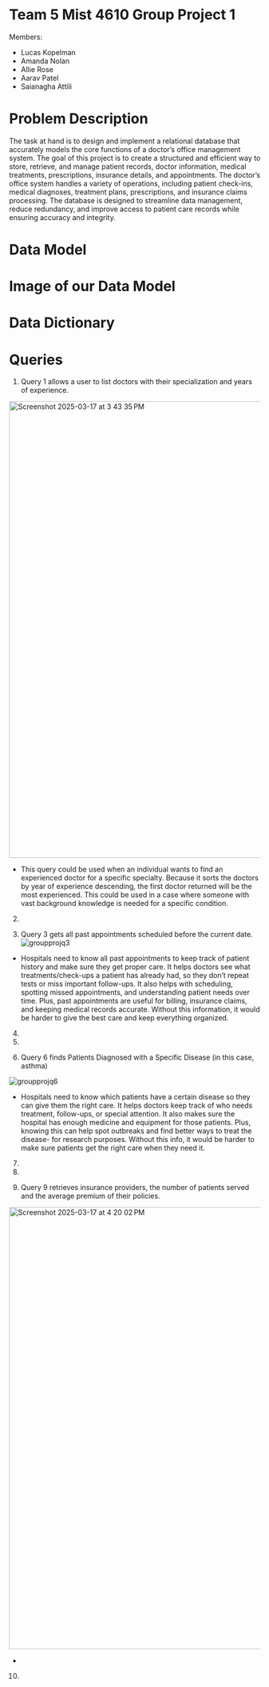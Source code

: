 # Team 5 Mist 4610 Group Project 1

Members:
- Lucas Kopelman
-  Amanda Nolan
-  Allie Rose
-  Aarav Patel
-  Saianagha Attili

# Problem Description
The task at hand is to design and implement a relational database that accurately models the core functions of a doctor’s office management system. The goal of this project is to create a structured and efficient way to store, retrieve, and manage patient records, doctor information, medical treatments, prescriptions, insurance details, and appointments.
The doctor’s office system handles a variety of operations, including patient check-ins, medical diagnoses, treatment plans, prescriptions, and insurance claims processing. The database is designed to streamline data management, reduce redundancy, and improve access to patient care records while ensuring accuracy and integrity.

# Data Model

# Image of our Data Model




# Data Dictionary

# Queries 

1. Query 1 allows a user to list doctors with their specialization and years of experience.

<img width="913" alt="Screenshot 2025-03-17 at 3 43 35 PM" src="https://github.com/user-attachments/assets/90ed8a08-ef14-43ba-a9d2-8463d12bf3fc" />

- This query could be used when an individual wants to find an experienced doctor for a specific specialty. Because it sorts the doctors by year of experience descending, the first doctor returned will be the most experienced. This could be used in a case where someone with vast background knowledge is needed for a specific condition.

2.

3. Query 3 gets all past appointments scheduled before the current date.
![groupprojq3](https://github.com/user-attachments/assets/d4f72ccf-aaf8-4eef-8b5b-077d9de402eb)


- Hospitals need to know all past appointments to keep track of patient history and make sure they get proper care. It helps doctors see what treatments/check-ups a patient has already had, so they don’t repeat tests or miss important follow-ups. It also helps with scheduling, spotting missed appointments, and understanding patient needs over time. Plus, past appointments are useful for billing, insurance claims, and keeping medical records accurate. Without this information, it would be harder to give the best care and keep everything organized.

4.

5.

6. Query 6 finds Patients Diagnosed with a Specific Disease (in this case, asthma)

![groupprojq6](https://github.com/user-attachments/assets/8d6dc71f-029f-44e1-a2e7-b7029f5cdf8c)

- Hospitals need to know which patients have a certain disease so they can give them the right care. It helps doctors keep track of who needs treatment, follow-ups, or special attention. It also makes sure the hospital has enough medicine and equipment for those patients. Plus, knowing this can help spot outbreaks and find better ways to treat the disease- for research purposes. Without this info, it would be harder to make sure patients get the right care when they need it.

7.

8.

9. Query 9 retrieves insurance providers, the number of patients served and the average premium of their policies.

<img width="884" alt="Screenshot 2025-03-17 at 4 20 02 PM" src="https://github.com/user-attachments/assets/852001c0-4a5f-4c00-b6d0-500de259f244" />

- 

10.
